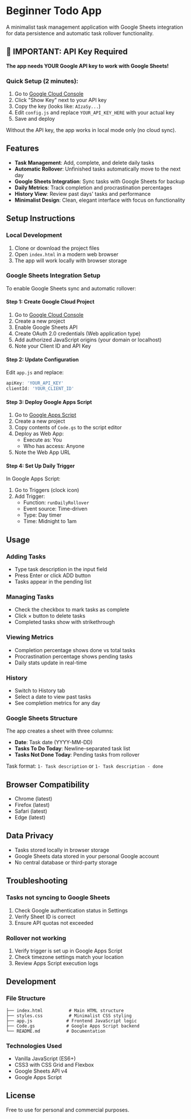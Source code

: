 # Beginner Todo App

A minimalist task management application with Google Sheets integration for data persistence and automatic task rollover functionality.

## 🚨 IMPORTANT: API Key Required

**The app needs YOUR Google API key to work with Google Sheets!**

### Quick Setup (2 minutes):
1. Go to [Google Cloud Console](https://console.cloud.google.com/apis/credentials)
2. Click "Show Key" next to your API key
3. Copy the key (looks like: `AIzaSy...`)
4. Edit `config.js` and replace `YOUR_API_KEY_HERE` with your actual key
5. Save and deploy

Without the API key, the app works in local mode only (no cloud sync).

## Features

- **Task Management**: Add, complete, and delete daily tasks
- **Automatic Rollover**: Unfinished tasks automatically move to the next day
- **Google Sheets Integration**: Sync tasks with Google Sheets for backup
- **Daily Metrics**: Track completion and procrastination percentages
- **History View**: Review past days' tasks and performance
- **Minimalist Design**: Clean, elegant interface with focus on functionality

## Setup Instructions

### Local Development

1. Clone or download the project files
2. Open `index.html` in a modern web browser
3. The app will work locally with browser storage

### Google Sheets Integration Setup

To enable Google Sheets sync and automatic rollover:

#### Step 1: Create Google Cloud Project

1. Go to [Google Cloud Console](https://console.cloud.google.com/)
2. Create a new project
3. Enable Google Sheets API
4. Create OAuth 2.0 credentials (Web application type)
5. Add authorized JavaScript origins (your domain or localhost)
6. Note your Client ID and API Key

#### Step 2: Update Configuration

Edit `app.js` and replace:
```javascript
apiKey: 'YOUR_API_KEY'
clientId: 'YOUR_CLIENT_ID'
```

#### Step 3: Deploy Google Apps Script

1. Go to [Google Apps Script](https://script.google.com/)
2. Create a new project
3. Copy contents of `Code.gs` to the script editor
4. Deploy as Web App:
   - Execute as: You
   - Who has access: Anyone
5. Note the Web App URL

#### Step 4: Set Up Daily Trigger

In Google Apps Script:
1. Go to Triggers (clock icon)
2. Add Trigger:
   - Function: `runDailyRollover`
   - Event source: Time-driven
   - Type: Day timer
   - Time: Midnight to 1am

## Usage

### Adding Tasks
- Type task description in the input field
- Press Enter or click ADD button
- Tasks appear in the pending list

### Managing Tasks
- Check the checkbox to mark tasks as complete
- Click × button to delete tasks
- Completed tasks show with strikethrough

### Viewing Metrics
- Completion percentage shows done vs total tasks
- Procrastination percentage shows pending tasks
- Daily stats update in real-time

### History
- Switch to History tab
- Select a date to view past tasks
- See completion metrics for any day

### Google Sheets Structure

The app creates a sheet with three columns:
- **Date**: Task date (YYYY-MM-DD)
- **Tasks To Do Today**: Newline-separated task list
- **Tasks Not Done Today**: Pending tasks from rollover

Task format: `1- Task description` or `1- Task description - done`

## Browser Compatibility

- Chrome (latest)
- Firefox (latest)
- Safari (latest)
- Edge (latest)

## Data Privacy

- Tasks stored locally in browser storage
- Google Sheets data stored in your personal Google account
- No central database or third-party storage

## Troubleshooting

### Tasks not syncing to Google Sheets
1. Check Google authentication status in Settings
2. Verify Sheet ID is correct
3. Ensure API quotas not exceeded

### Rollover not working
1. Verify trigger is set up in Google Apps Script
2. Check timezone settings match your location
3. Review Apps Script execution logs

## Development

### File Structure
```
├── index.html          # Main HTML structure
├── styles.css          # Minimalist CSS styling
├── app.js             # Frontend JavaScript logic
├── Code.gs            # Google Apps Script backend
└── README.md          # Documentation
```

### Technologies Used
- Vanilla JavaScript (ES6+)
- CSS3 with CSS Grid and Flexbox
- Google Sheets API v4
- Google Apps Script

## License

Free to use for personal and commercial purposes.